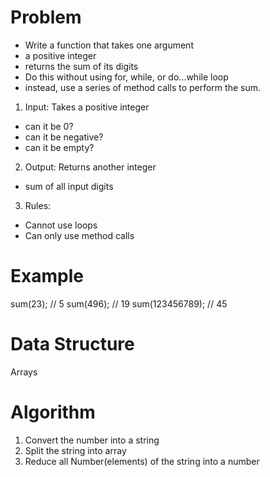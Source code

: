 # Problem

- Write a function that takes one argument
- a positive integer
- returns the sum of its digits
- Do this without using for, while, or do...while loop
- instead, use a series of method calls to perform the sum.

1. Input: Takes a positive integer 
  - can it be 0? 
  - can it be negative?
  - can it be empty?
2. Output: Returns another integer
  - sum of all input digits 
3. Rules:
  - Cannot use loops 
  - Can only use method calls 

# Example
 
sum(23);           // 5
sum(496);          // 19
sum(123456789);    // 45

# Data Structure

Arrays

# Algorithm

1. Convert the number into a string
2. Split the string into array 
3. Reduce all Number(elements) of the string into a number 
